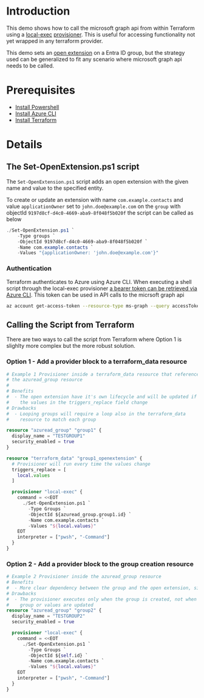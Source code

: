 # Introduction
This demo shows how to call the microsoft graph api from within Terraform using a [local-exec](https://developer.hashicorp.com/terraform/language/resources/provisioners/local-exec) [provisioner](https://developer.hashicorp.com/terraform/language/resources/provisioners/syntax). This is useful for accessing functionality not yet wrapped in any terraform provider.

This demo sets an [open extension](https://learn.microsoft.com/en-us/graph/extensibility-open-users) on a Entra ID group, but the strategy used can be generalized to fit any scenario where microsoft graph api needs to be called.

# Prerequisites
- [Install Powershell](https://learn.microsoft.com/en-us/powershell/scripting/install/installing-powershell)
- [Install Azure CLI](https://learn.microsoft.com/en-us/cli/azure/install-azure-cli)
- [Install Terraform](https://developer.hashicorp.com/terraform/install)

# Details

## The Set-OpenExtension.ps1 script
The `Set-OpenExtension.ps1` script adds an open extension with the given name and value to the specified entity.

To create or update an extension with name `com.example.contacts` and value `applicationOwner` set to `john.doe@example.com` on the `group` with objectId `9197d8cf-d4c0-4669-aba9-8f048f5b020f` the script can be called as below

```powershell
./Set-OpenExtension.ps1 `
    -Type groups `
    -ObjectId 9197d8cf-d4c0-4669-aba9-8f048f5b020f `
    -Name com.example.contacts `
    -Values "{applicationOwner: 'john.doe@example.com'}"
```

### Authentication

Terraform authenticates to Azure using Azure CLI. When executing a shell script through the local-exec provisioner [a bearer token can be retrieved via Azure CLI](https://learn.microsoft.com/en-us/cli/azure/account?view=azure-cli-latest#az-account-get-access-token). This token can be used in API calls to the micrsoft graph api

```sh
az account get-access-token --resource-type ms-graph --query accessToken -o tsv
```

## Calling the Script from Terraform
There are two ways to call the script from Terraform where Option 1 is slighlty more complex but the more robust solution.

### Option 1 - Add a provider block to a terraform_data resource

```terraform
# Example 1 Provisioner inside a terraform_data resource that references 
# the azuread_group resource
#
# Benefits
#  - The open extension have it's own lifecycle and will be updated if 
#    the values in the triggers_replace field change
# Drawbacks
#  - Looping groups will require a loop also in the terraform_data 
#    resource to match each group

resource "azuread_group" "group1" {
  display_name = "TESTGROUP1"
  security_enabled = true
}

resource "terraform_data" "group1_openextension" {
  # Provisioner will run every time the values change
  triggers_replace = [
    local.values
  ]

  provisioner "local-exec" {
    command = <<EOT
      ./Set-OpenExtension.ps1 `
        -Type Groups `
        -ObjectId ${azuread_group.group1.id} `
        -Name com.example.contacts `
        -Values "${local.values}"
    EOT
    interpreter = ["pwsh", "-Command"]
  }
}
```

### Option 2 - Add a provider block to the group creation resource

```tf
# Example 2 Provisioner inside the azuread_group resource
# Benefits
#  - More clear dependency between the group and the open extension, simpler looping
# Drawbacks
#  - The provisioner executes only when the group is created, not when the 
#    group or values are updated
resource "azuread_group" "group2" {
  display_name = "TESTGROUP2"
  security_enabled = true

  provisioner "local-exec" {
    command = <<EOT
      ./Set-OpenExtension.ps1 `
        -Type Groups `
        -ObjectId ${self.id} `
        -Name com.example.contacts `
        -Values "${local.values}"
    EOT
    interpreter = ["pwsh", "-Command"]
  }
}
```

